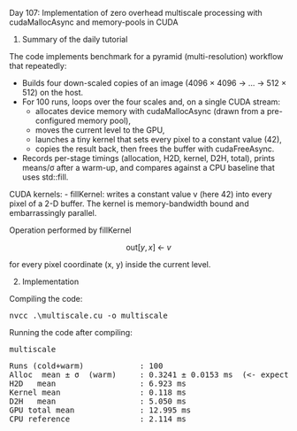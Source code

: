 Day 107: Implementation of zero overhead multiscale processing with cudaMallocAsync and memory-pools in CUDA

1) Summary of the daily tutorial

The code implements benchmark for a pyramid (multi-resolution) workflow that repeatedly:
- Builds four down-scaled copies of an image (4096 × 4096 → … → 512 × 512) on the host.
- For 100 runs, loops over the four scales and, on a single CUDA stream:
    - allocates device memory with cudaMallocAsync (drawn from a pre-configured memory pool),
    - moves the current level to the GPU,
    - launches a tiny kernel that sets every pixel to a constant value (42),
    - copies the result back, then frees the buffer with cudaFreeAsync.
- Records per-stage timings (allocation, H2D, kernel, D2H, total), prints means/σ after a warm-up, and compares against a CPU baseline that uses std::fill.

CUDA kernels:
    - fillKernel: writes a constant value v (here 42) into every pixel of a 2-D buffer. The kernel is memory-bandwidth bound and embarrassingly parallel.

Operation performed by fillKernel

```math
\text{out}[y,\,x] \;\leftarrow\; v
```

for every pixel coordinate (x, y) inside the current level.

2) Implementation

Compiling the code:

<pre>nvcc .\multiscale.cu -o multiscale</pre>

Running the code after compiling:

<pre>multiscale</pre>

<pre>Runs (cold+warm)            : 100
Alloc  mean ± σ  (warm)     : 0.3241 ± 0.0153 ms  (<- expect <0.05)
H2D   mean                  : 6.923 ms
Kernel mean                 : 0.118 ms
D2H   mean                  : 5.050 ms
GPU total mean              : 12.995 ms
CPU reference               : 2.114 ms</pre>